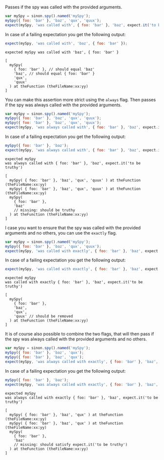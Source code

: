 Passes if the spy was called with the provided arguments.

```js
var mySpy = sinon.spy().named('mySpy');
mySpy({ foo: 'bar' }, 'baz', 'qux', 'quux');
expect(mySpy, 'was called with', { foo: 'bar' }, 'baz', expect.it('to be truthy'));
```

In case of a failing expectation you get the following output:

```js
expect(mySpy, 'was called with', 'baz', { foo: 'bar' });
```

```output
expected mySpy was called with 'baz', { foo: 'bar' }

[
  mySpy(
    { foo: 'bar' }, // should equal 'baz'
    'baz', // should equal { foo: 'bar' }
    'qux',
    'quux'
  ) at theFunction (theFileName:xx:yy)
]
```

You can make this assertion more strict using the `always` flag. Then
passes if the spy was always called with the provided arguments.

```js
var mySpy = sinon.spy().named('mySpy');
mySpy({ foo: 'bar' }, 'baz', 'qux', 'quux');
mySpy({ foo: 'bar' }, 'baz', 'qux', 'quux');
expect(mySpy, 'was always called with', { foo: 'bar' }, 'baz', expect.it('to be truthy'));
```

In case of a failing expectation you get the following output:

```js
mySpy({ foo: 'bar' }, 'baz');
expect(mySpy, 'was always called with', { foo: 'bar' }, 'baz', expect.it('to be truthy'));
```

```output
expected mySpy
was always called with { foo: 'bar' }, 'baz', expect.it('to be truthy')

[
  mySpy( { foo: 'bar' }, 'baz', 'qux', 'quux' ) at theFunction (theFileName:xx:yy)
  mySpy( { foo: 'bar' }, 'baz', 'qux', 'quux' ) at theFunction (theFileName:xx:yy)
  mySpy(
    { foo: 'bar' },
    'baz'
    // missing: should be truthy
  ) at theFunction (theFileName:xx:yy)
]
```

I case you want to ensure that the spy was called with the provided
arguments and no others, you can use the `exactly` flag.

```js
var mySpy = sinon.spy().named('mySpy');
mySpy({ foo: 'bar' }, 'baz', 'qux', 'quux');
expect(mySpy, 'was called with exactly', { foo: 'bar' }, 'baz', expect.it('to be truthy'), 'quux');
```

In case of a failing expectation you get the following output:

```js
expect(mySpy, 'was called with exactly', { foo: 'bar' }, 'baz', expect.it('to be truthy'));
```

```output
expected mySpy
was called with exactly { foo: 'bar' }, 'baz', expect.it('to be truthy')

[
  mySpy(
    { foo: 'bar' },
    'baz',
    'qux',
    'quux' // should be removed
  ) at theFunction (theFileName:xx:yy)
]
```

It is of course also possible to combine the two flags, that will then
pass if the spy was always called with the provided arguments and no
others.

```js
var mySpy = sinon.spy().named('mySpy');
mySpy({ foo: 'bar' }, 'baz', 'qux');
mySpy({ foo: 'bar' }, 'baz', 'qux');
expect(mySpy, 'was always called with exactly', { foo: 'bar' }, 'baz', expect.it('to be truthy'));
```

In case of a failing expectation you get the following output:

```js
mySpy({ foo: 'bar' }, 'baz');
expect(mySpy, 'was always called with exactly', { foo: 'bar' }, 'baz', expect.it('to be truthy'));
```

```output
expected mySpy
was always called with exactly { foo: 'bar' }, 'baz', expect.it('to be truthy')

[
  mySpy( { foo: 'bar' }, 'baz', 'qux' ) at theFunction (theFileName:xx:yy)
  mySpy( { foo: 'bar' }, 'baz', 'qux' ) at theFunction (theFileName:xx:yy)
  mySpy(
    { foo: 'bar' },
    'baz'
    // missing: should satisfy expect.it('to be truthy')
  ) at theFunction (theFileName:xx:yy)
]
```

